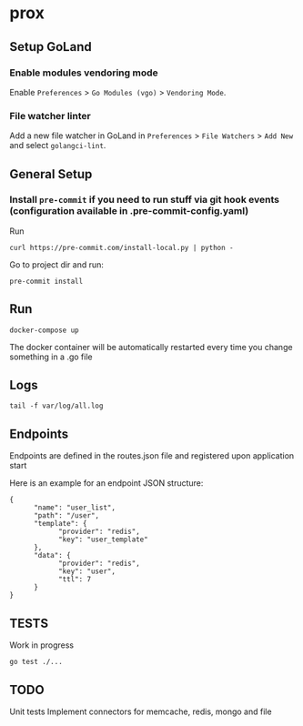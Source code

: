 # prox

## Setup GoLand

### Enable modules vendoring mode
Enable `Preferences` > `Go Modules (vgo)` > `Vendoring Mode`.

### File watcher linter
Add a new file watcher in GoLand in `Preferences` > `File Watchers` > `Add New` and select `golangci-lint`.

## General Setup

### Install `pre-commit` if you need to run stuff via git hook events (configuration available in .pre-commit-config.yaml)
Run 
~~~~
curl https://pre-commit.com/install-local.py | python -
~~~~
Go to project dir and run:
~~~~
pre-commit install
~~~~


## Run

~~~~
docker-compose up
~~~~

The docker container will be automatically restarted every time you change something in a .go file 


## Logs

~~~~
tail -f var/log/all.log
~~~~


## Endpoints

Endpoints are defined in the routes.json file and registered upon application start

Here is an example for an endpoint JSON structure:

~~~~
{
      "name": "user_list",
      "path": "/user",
      "template": {
            "provider": "redis",
            "key": "user_template"
      },
      "data": {
            "provider": "redis",
            "key": "user",
            "ttl": 7
      }
}
~~~~

## TESTS

Work in progress

~~~~
go test ./...
~~~~

## TODO

Unit tests
Implement connectors for memcache, redis, mongo and file
 